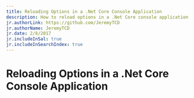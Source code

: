 ```yaml
---
title: Reloading Options in a .Net Core Console Application
description: How to reload options in a .Net Core console application
jr.authorLink: https://github.com/JeremyTCD
jr.authorName: JeremyTCD
jr.date: 2/8/2017
jr.includeInSal: true
jr.includeInSearchIndex: true
---
```


# Reloading Options in a .Net Core Console Application